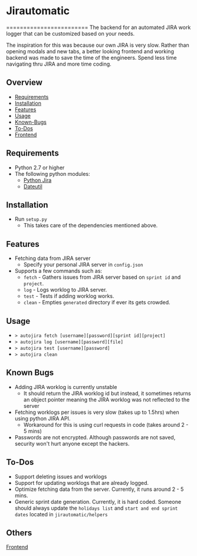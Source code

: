 # Jirautomatic
========================
  The backend for an automated JIRA work logger that can be customized based on your needs.
  
  The inspiration for this was because our own JIRA is very slow. Rather than opening modals and new tabs, a better looking frontend and working backend was made to save the time of the engineers. Spend less time navigating thru JIRA and more time coding.

## Overview
  * [Requirements](#requirements)
  * [Installation](#installation)
  * [Features](#features)
  * [Usage](#usage)
  * [Known-Bugs](#known-bugs)
  * [To-Dos](#to-dos)
  * [Frontend](#frontend)

## Requirements
  * Python 2.7 or higher
  * The following python modules:
    - [Python Jira][pythonjira]
    - [Dateutil][dateutil]

## Installation
  * Run `setup.py`
    - This takes care of the dependencies mentioned above.

## Features
  * Fetching data from JIRA server
    - Specify your personal JIRA server in `config.json`
  * Supports a few commands such as:
    - `fetch` - Gathers issues from JIRA server based on `sprint id` and `project`.
    - `log` - Logs worklog to JIRA server.
    - `test` - Tests if adding worklog works.
    - `clean` - Empties `generated` directory if ever its gets crowded.

## Usage
  * `> autojira fetch [username][password][sprint id][project]`
  * `> autojira log [username][password][file]`
  * `> autojira test [username][password]`
  * `> autojira clean`

## Known Bugs
  * Adding JIRA worklog is currently unstable
    - It should return the JIRA worklog id but instead, it sometimes returns an object pointer meaning the JIRA worklog was not reflected to the server
  * Fetching worklogs per issues is very slow (takes up to 1.5hrs) when using python JIRA API.
    - Workaround for this is using curl requests in code (takes around 2 - 5 mins)
  * Passwords are not encrypted. Although passwords are not saved, security won't hurt anyone except the hackers.
  
## To-Dos
  * Support deleting issues and worklogs
  * Support for updating worklogs that are already logged.
  * Optimize fetching data from the server. Currently, it runs around 2 - 5 mins.
  * Generic sprint date generation. Currently, it is hard coded. Someone should always update the `holidays list` and `start and end sprint dates` located in `jirautomatic/helpers`

## Others
  [Frontend][frontend]
  
[pythonjira]: https://pypi.python.org/pypi/jira/
[dateutil]: https://labix.org/python-dateutil
[frontend]: http://esmz01.emea.nsn-net.net/jdecena/AutoJiraLogger
